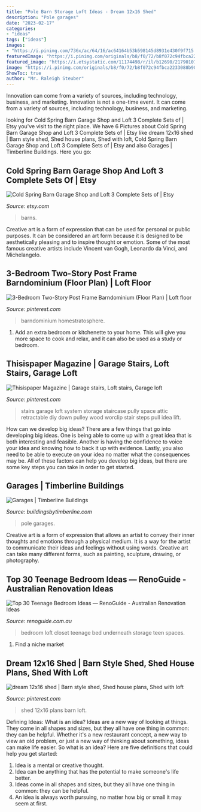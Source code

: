 ```yaml
---
title: "Pole Barn Storage Loft Ideas - Dream 12x16 Shed"
description: "Pole garages"
date: "2023-02-17"
categories:
- "ideas"
tags: ["ideas"]
images:
- "https://i.pinimg.com/736x/ac/64/16/ac64164b53b598145d8931e430f9f715.jpg"
featuredImage: "https://i.pinimg.com/originals/b8/f0/72/b8f072c94fbca2233088b9025da64ef0.jpg"
featured_image: "https://i.etsystatic.com/11174498/r/il/b12690/2179010700/il_794xN.2179010700_prw0.jpg"
image: "https://i.pinimg.com/originals/b8/f0/72/b8f072c94fbca2233088b9025da64ef0.jpg"
ShowToc: true
author: "Mr. Raleigh Steuber"
---
```



Innovation can come from a variety of sources, including technology, business, and marketing.
Innovation is not a one-time event. It can come from a variety of sources, including technology, business, and marketing.

	

		
looking for Cold Spring Barn Garage Shop and Loft 3 Complete Sets of | Etsy you've visit to the right place. We have 6 Pictures about Cold Spring Barn Garage Shop and Loft 3 Complete Sets of | Etsy like dream 12x16 shed | Barn style shed, Shed house plans, Shed with loft, Cold Spring Barn Garage Shop and Loft 3 Complete Sets of | Etsy and also Garages | Timberline Buildings. Here you go:
		
    
## Cold Spring Barn Garage Shop And Loft 3 Complete Sets Of | Etsy

<img loading=lazy src="https://i.etsystatic.com/11174498/r/il/b12690/2179010700/il_794xN.2179010700_prw0.jpg" onerror="this.onerror=null;this.src='https://tse3.mm.bing.net/th?id=OIP.mx2g3vGFUgYRp8F17ZFBIQHaJ-&amp;pid=15.1';" alt="Cold Spring Barn Garage Shop and Loft 3 Complete Sets of | Etsy">

_Source: etsy.com_

>barns. 

	

Creative art is a form of expression that can be used for personal or public purposes. It can be considered an art form because it is designed to be aesthetically pleasing and to inspire thought or emotion. Some of the most famous creative artists include Vincent van Gogh, Leonardo da Vinci, and Michelangelo.

    
## 3-Bedroom Two-Story Post Frame Barndominium (Floor Plan) | Loft Floor

<img loading=lazy src="https://i.pinimg.com/736x/ac/64/16/ac64164b53b598145d8931e430f9f715.jpg" onerror="this.onerror=null;this.src='https://tse3.mm.bing.net/th?id=OIP.5F4iwNRpTurswXbnr-z64gHaLH&amp;pid=15.1';" alt="3-Bedroom Two-Story Post Frame Barndominium (Floor Plan) | Loft floor">

_Source: pinterest.com_

>barndominium homestratosphere. 

	

1. Add an extra bedroom or kitchenette to your home. This will give you more space to cook and relax, and it can also be used as a study or bedroom. 

    
## Thisispaper Magazine | Garage Stairs, Loft Stairs, Garage Loft

<img loading=lazy src="https://i.pinimg.com/originals/b8/f0/72/b8f072c94fbca2233088b9025da64ef0.jpg" onerror="this.onerror=null;this.src='https://tse4.mm.bing.net/th?id=OIP.Heqyxl1LEreXwBusEr9CnwHaJ3&amp;pid=15.1';" alt="Thisispaper Magazine | Garage stairs, Loft stairs, Garage loft">

_Source: pinterest.com_

>stairs garage loft system storage staircase pully space attic retractable diy down pulley wood worclip stair steps pull idea lift. 

	

How can we develop big ideas?
There are a few things that go into developing big ideas. One is being able to come up with a great idea that is both interesting and feasible. Another is having the confidence to voice your idea and knowing how to back it up with evidence. Lastly, you also need to be able to execute on your idea no matter what the consequences may be. All of these factors can help you develop big ideas, but there are some key steps you can take in order to get started.

    
## Garages | Timberline Buildings

<img loading=lazy src="https://www.buildingsbytimberline.com/sites/default/files/styles/max_1300x1300/public/gallery-images/100_0306_0.JPG?itok=dcqixMiU" onerror="this.onerror=null;this.src='https://tse4.mm.bing.net/th?id=OIP.ZZUOGpMWdvWy9RupUdF1IwHaFj&amp;pid=15.1';" alt="Garages | Timberline Buildings">

_Source: buildingsbytimberline.com_

>pole garages. 

	

Creative art is a form of expression that allows an artist to convey their inner thoughts and emotions through a physical medium. It is a way for the artist to communicate their ideas and feelings without using words. Creative art can take many different forms, such as painting, sculpture, drawing, or photography.

    
## Top 30 Teenage Bedroom Ideas — RenoGuide - Australian Renovation Ideas

<img loading=lazy src="https://static1.squarespace.com/static/55bebb51e4b036c52ebe8c45/t/562302b2e4b0a755f5e4b3a0/1461222059302/closet+underneath+the+bedroom+loft" onerror="this.onerror=null;this.src='https://tse1.mm.bing.net/th?id=OIP.xqgfyW8sindsAkaRYND9dQHaLB&amp;pid=15.1';" alt="Top 30 Teenage Bedroom Ideas — RenoGuide - Australian Renovation Ideas">

_Source: renoguide.com.au_

>bedroom loft closet teenage bed underneath storage teen spaces. 

	

1. Find a niche market 

    
## Dream 12x16 Shed | Barn Style Shed, Shed House Plans, Shed With Loft

<img loading=lazy src="https://i.pinimg.com/736x/d4/1f/56/d41f56f639f5b94bcba7ac2e1a379088.jpg" onerror="this.onerror=null;this.src='https://tse4.mm.bing.net/th?id=OIP.TYrvsh6RWDivIISYX19zJAHaJ3&amp;pid=15.1';" alt="dream 12x16 shed | Barn style shed, Shed house plans, Shed with loft">

_Source: pinterest.com_

>shed 12x16 plans barn loft. 

	

Defining Ideas: What is an idea?
Ideas are a new way of looking at things. They come in all shapes and sizes, but they all have one thing in common: they can be helpful. Whether it's a new restaurant concept, a new way to view an old problem, or just a new way of thinking about something, ideas can make life easier. So what is an idea? Here are five definitions that could help you get started: 
1) Idea is a mental or creative thought.
2) Idea can be anything that has the potential to make someone's life better.
3) Ideas come in all shapes and sizes, but they all have one thing in common: they can be helpful.
4) An idea is always worth pursuing, no matter how big or small it may seem at first.

